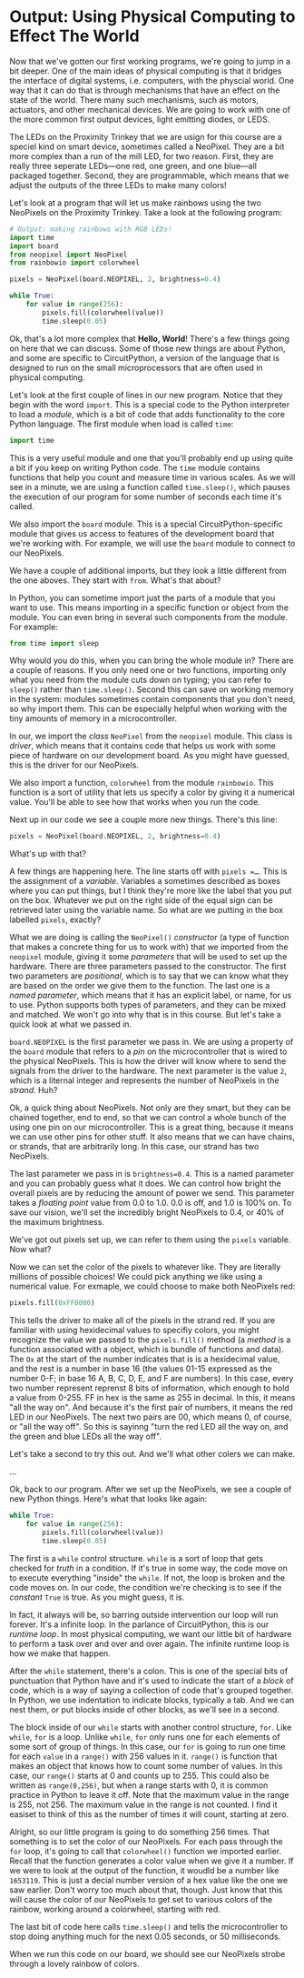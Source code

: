 # Output: Using Physical Computing to Effect The World

Now that we've gotten our first working programs, we're going to jump in a bit deeper. One of the main ideas of physical computing is that it bridges the interface of digital systems, i.e. computers, with the physcial world. One way that it can do that is through mechanisms that have an effect on the state of the world. There many such mechanisms, such as motors, actuators, and other mechanical devices. We are going to work with one of the more common first output devices, light emitting diodes, or LEDS.

The LEDs on the Proximity Trinkey that we are usign for this course are a speciel kind on smart device, sometimes called a NeoPixel. They are a bit more complex than a run of the mill LED, for two reason. First, they are really three seperate LEDs—one red, one green, and one blue—all packaged together. Second, they are programmable, which means that we adjust the outputs of the three LEDs to make many colors!

Let's look at a program that will let us make rainbows using the two NeoPixels on the Proximity Trinkey. Take a look at the following program:

```python
# Output: making rainbows with RGB LEDs!
import time
import board
from neopixel import NeoPixel
from rainbowio import colorwheel

pixels = NeoPixel(board.NEOPIXEL, 2, brightness=0.4)

while True:
	for value in range(256):
		pixels.fill(colorwheel(value))
		time.sleep(0.05)
```

Ok, that's a lot more complex that **Hello, World**! There's a few things going on here that we can discuss. Some of those new things are about Python, and some are specific to CircuitPython, a version of the language that is designed to run on the small microprocessors that are often used in physical computing.

Let's look at the first couple of lines in our new program. Notice that they begin with the word `import`. This is a special code to the Python interpreter to load a *module*, which is a bit of code that adds functionality to the core Python language. The first module when load is called `time`:

```python
import time
```

This is a very useful module and one that you'll probably end up using quite a bit if you keep on writing Python code. The `time` module contains functions that help you count and measure time in various scales. As we will see in a minute, we are using a function called `time.sleep()`, which pauses the execution of our program for some number of seconds each time it's called.

We also import the `board` module. This is a special CircuitPython-specific module that gives us access to features of the development board that we're working with. For example, we will use the `board` module to connect to our NeoPixels.

We have a couple of additional imports, but they look a little different from the one aboves. They start with `from`. What's that about?

In Python, you can sometime import just the parts of a module that you want to use. This means importing in a specific function or object from the module. You can even bring in several such components from the module. For example:

```python
from time import sleep
```

Why would you do this, when you can bring the whole module in? There are a couple of reasons. If you only need one or two functions, importing only what you need from the module cuts down on typing; you can refer to `sleep()` rather than `time.sleep()`. Second this can save on working memory in the system: modules sometimes contain components that you don't need, so why import them. This can be especially helpful when working with the tiny amounts of memory in a microcontroller.

In our, we import the *class* `NeoPixel` from the `neopixel` module. This class is *driver*, which means that it contains code that helps us work with some piece of hardware on our development board. As you might have guessed, this is the driver for our NeoPixels.

We also import a function, `colorwheel` from the module `rainbowio`. This function is a sort of utility that lets us specify a color by giving it a numerical value. You'll be able to see how that works when you run the code.

Next up in our code we see a couple more new things. There's this line:

```python
pixels = NeoPixel(board.NEOPIXEL, 2, brightness=0.4)
```

What's up with that?

A few things are happening here. The line starts off with `pixels =…`. This is the assignment of a *variable*. Variables a sometimes described as boxes where you can put things, but I think they're more like the label that you put on the box. Whatever we put on the right side of the equal sign can be retrieved later using the variable name. So what are we putting in the box labelled `pixels`, exactly?

What we are doing is calling the `NeoPixel()` *constructor* (a type of function that makes a concrete thing for us to work with) that we imported from the `neopixel` module, giving it some *parameters* that will be used to set up the hardware. There are three parameters passed to the constructor. The first two parameters are *positional*, which is to say that we can know what they are based on the order we give them to the function. The last one is a *named parameter*, which means that it has an explicit label, or name, for us to use. Python supports both types of parameters, and they can be mixed and matched. We won't go into why that is in this course. But let's take a quick look at what we passed in.

`board.NEOPIXEL` is the first parameter we pass in. We are using a property of the `board` module that refers to a *pin* on the microcontroller that is wired to the physical NeoPixels. This is how the driver will know where to send the signals from the driver to the hardware. The next parameter is the value `2`, which is a liternal integer and represents the number of NeoPixels in the *strand*. Huh?

Ok, a quick thing about NeoPixels. Not only are they smart, but they can be chained together, end to end, so that we can control a whole bunch of the using one pin on our microcontroller. This is a great thing, because it means we can use other pins for other stuff. It also means that we can have chains, or strands, that are arbitrarily long. In this case, our strand has two NeoPixels.

The last parameter we pass in is `brightness=0.4`. This is a named parameter and you can probably guess what it does. We can control how bright the overall pixels are by reducing the amount of power we send. This parameter takes a *floating point* value from 0.0 to 1.0. 0.0 is off, and 1.0 is 100% on. To save our vision, we'll set the incredibly bright NeoPixels to 0.4, or 40% of the maximum brightness.

We've got out pixels set up, we can refer to them using the `pixels` variable. Now what?

Now we can set the color of the pixels to whatever like. They are literally millions of possible choices! We could pick anything we like using a numerical value. For exmaple, we could choose to make both NeoPixels red:

```python
pixels.fill(0xFF0000)
```

This tells the driver to make all of the pixels in the strand red. If you are familiar with using hexidecimal values to specifiy colors, you might recognize the value we passed to the `pixels.fill()` method (a *method* is a function associated with a object, which is bundle of functions and data). The `Ox` at the start of the number indicates that is is a hexidecimal value, and the rest is a number in base 16 (the values 01-15 expressed as the number 0-F; in base 16 A, B, C, D, E, and F are numbers). In this case, every two number represent reprenst 8 bits of information, which enough to hold a value from 0-255. FF in hex is the same as 255 in decimal. In this, it means "all the way on". And because it's the first pair of numbers, it means the red LED in our NeoPixels. The next two pairs are 00, which means 0, of course, or "all the way off". So this is sayinng "turn the red LED all the way on, and the green and blue LEDs all the way off".

Let's take a second to try this out. And we'll what other colers we can make.

...

Ok, back to our program. After we set up the NeoPixels, we see a couple of new Python things. Here's what that looks like again:

```python
while True:
	for value in range(256):
		pixels.fill(colorwheel(value))
		time.sleep(0.05)
```

The first is a `while` control structure. `while` is a sort of loop that gets checked for *truth* in a condition. If it's true in some way, the code move on to execute everything "inside" the `while`. If not, the loop is broken and the code moves on. In our code, the condition we're checking is to see if the *constant* `True` is true. As you might guess, it is.

In fact, it always will be, so barring outside intervention our loop will run forever. It's a infinite loop. In the parlance of CircuitPython, this is our *runtime loop*. In most physical computing, we want our little bit of hardware to perform a task over and over and over again. The infinite runtime loop is how we make that happen.

After the `while` statement, there's a colon. This is one of the special bits of punctuation that Python have and it's used to indicate the start of a *block* of code, which is a way of saying a collection of code that's grouped together. In Python, we use indentation to indicate blocks, typically a tab. And we can nest them, or put blocks inside of other blocks, as we'll see in a second.

The block inside of our `while` starts with another control structure, `for`. Like `while`, `for` is a loop. Unlike `while`, `for` only runs one for each elements of some sort of group of things. In this case, our `for` is going to run one time for each `value` in a `range()` with 256 values in it. `range()` is function that makes an object that knows how to count some number of values. In this case, our `range()` starts at 0 and counts up to 255. This could also be written as `range(0,256)`, but when a range starts with 0, it is common practice in Python to leave it off. Note that the maximum value in the range is 255, not 256. The maximum value in the range is not counted. I find it easiset to think of this as the number of times it will count, starting at zero.

Alright, so our little program is going to do something 256 times. That something is to set the color of our NeoPixels. For each pass through the `for` loop, it's going to call that `colorwheel()` function we imported earlier. Recall that the function generates a color value when we give it a number. If we were to look at the output of the function, it woudld be a number like `1653119`. This is just a decial number version of a hex value like the one we saw earlier. Don't worry too much about that, though. Just know that this will cause the color of our NeoPixels to get set to various colors of the rainbow, working around a colorwheel, starting with red.

The last bit of code here calls `time.sleep()` and tells the microcontroller to stop doing anything much for the next 0.05 seconds, or 50 milliseconds.

When we run this code on our board, we should see our NeoPixels strobe through a lovely rainbow of colors.